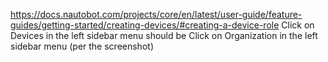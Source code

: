 https://docs.nautobot.com/projects/core/en/latest/user-guide/feature-guides/getting-started/creating-devices/#creating-a-device-role
Click on Devices in the left sidebar menu
should be
Click on Organization in the left sidebar menu 
(per the screenshot)
